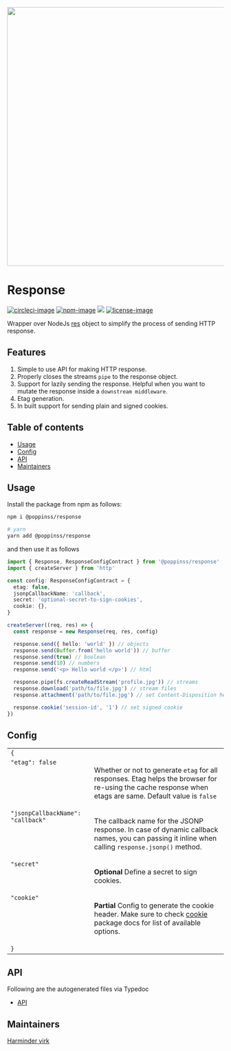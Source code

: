 <div align="center">
  <img src="https://res.cloudinary.com/adonisjs/image/upload/q_100/v1557762307/poppinss_iftxlt.jpg" width="600px">
</div>

# Response
[![circleci-image]][circleci-url] [![npm-image]][npm-url] ![][typescript-image] [![license-image]][license-url]

Wrapper over NodeJs [res](https://nodejs.org/dist/latest/docs/api/http.html#http_class_http_serverresponse) object to simplify the process of sending HTTP response.

## Features
1. Simple to use API for making HTTP response.
2. Properly closes the streams `pipe` to the response object.
3. Support for lazily sending the response. Helpful when you want to mutate the response inside a `downstream middleware`.
4. Etag generation.
5. In built support for sending plain and signed cookies.

<!-- START doctoc generated TOC please keep comment here to allow auto update -->
<!-- DON'T EDIT THIS SECTION, INSTEAD RE-RUN doctoc TO UPDATE -->
## Table of contents

- [Usage](#usage)
- [Config](#config)
- [API](#api)
- [Maintainers](#maintainers)

<!-- END doctoc generated TOC please keep comment here to allow auto update -->

## Usage
Install the package from npm as follows:

```sh
npm i @poppinss/response

# yarn
yarn add @poppinss/response
```

and then use it as follows

```ts
import { Response, ResponseConfigContract } from '@poppinss/response'
import { createServer } from 'http'

const config: ResponseConfigContract = {
  etag: false,
  jsonpCallbackName: 'callback',
  secret: 'optional-secret-to-sign-cookies',
  cookie: {},
}

createServer((req, res) => {
  const response = new Response(req, res, config)

  response.send({ hello: 'world' }) // objects
  response.send(Buffer.from('hello world')) // buffer
  response.send(true) // boolean
  response.send(10) // numbers
  response.send('<p> Hello world </p>') // html

  response.pipe(fs.createReadStream('profile.jpg')) // streams
  response.download('path/to/file.jpg') // stream files
  response.attachment('path/to/file.jpg') // set Content-Disposition header

  response.cookie('session-id', '1') // set signed cookie
})
```

## Config
<table>
  <tr>
    <td colspan="2"><code>{</code></td>
  </tr>
  <tr>
    <td valign="top"><code>"etag": false</code></td>
    <td>
      <p>
      Whether or not to generate <code>etag</code> for all responses. Etag helps the browser for re-using the cache response when etags are same.
      Default value is <code>false</code>
      </p>
    </td>
  </tr>
  <tr>
    <td valign="top"><code>"jsonpCallbackName": "callback"</code></td>
    <td>
      <p>
      The callback name for the JSONP response. In case of dynamic callback names, you can passing it inline when calling <code>response.jsonp()</code> method.
      </p>
    </td>
  </tr>
  <tr>
    <td valign="top"><code>"secret"</code></td>
    <td>
      <p>
        <strong>Optional</strong> Define a secret to sign cookies. </p>
    </td>
  </tr>
  <tr>
    <td valign="top"><code>"cookie"</code></td>
    <td>
      <p>
      <strong>Partial</strong> Config to generate the cookie header. Make sure to check <a href="https://www.npmjs.com/package/cookie">cookie</a> package docs for list of available options.
      </p>
    </td>
  </tr>
  <tr>
    <td colspan="2"><code>}</code></td>
  </tr>
</table>

## API
Following are the autogenerated files via Typedoc

* [API](docs/README.md)

## Maintainers
[Harminder virk](https://github.com/thetutlage)

[circleci-image]: https://img.shields.io/circleci/project/github/poppinss/response/master.svg?style=for-the-badge&logo=circleci
[circleci-url]: https://circleci.com/gh/poppinss/response "circleci"

[npm-image]: https://img.shields.io/npm/v/@poppinss/response.svg?style=for-the-badge&logo=npm
[npm-url]: https://npmjs.org/package/@poppinss/response "npm"

[typescript-image]: https://img.shields.io/badge/Typescript-294E80.svg?style=for-the-badge&logo=typescript

[license-url]: LICENSE.md
[license-image]: https://img.shields.io/aur/license/pac.svg?style=for-the-badge
